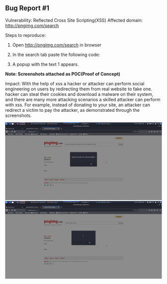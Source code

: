 ## Bug Report #1

Vulnerability: Reflected Cross Site Scripting(XSS) 
Affected domain: http://pngimg.com/search

Steps to reproduce:
1.	Open http://pngimg.com/search in browser
2.	In the search tab paste the following code:

       <script>alert(1)</script>

3.	A popup with the text 1 appears.

**Note: Screenshots attached as POC(Proof of Concept)**


Impact:
With the help of xss a hacker or attacker can perform social engineering on users by redirecting them from real website to fake one. hacker can steal their cookies and download a malware on their system, and there are many more attacking scenarios a skilled attacker can perform with xss.
For example, instead of donating to your site, an attacker can redirect a victim to pay the attacker, as demonstrated through the screenshots.

![POC1](https://github.com/thesaltysleuth/Bug-Reports/blob/master/POC%20Screenshots/Screenshot%202020-03-16%2019_37_09.png)
![POC2](https://github.com/thesaltysleuth/Bug-Reports/blob/master/POC%20Screenshots/Screenshot%202020-03-16%2019_37_39.png)


